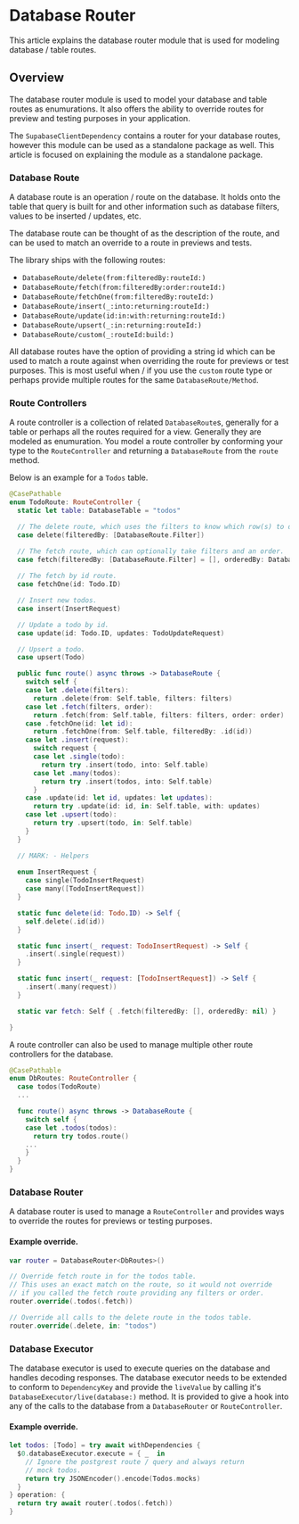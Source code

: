 # Database Router

This article explains the database router module that is used for modeling database / table
routes.

## Overview

The database router module is used to model your database and table routes as enumurations.
It also offers the ability to override routes for preview and testing purposes in your application.

The ``SupabaseClientDependency`` contains a router for your database routes, however this module can
be used as a standalone package as well.  This article is focused on explaining the module as a 
standalone package.

### Database Route

A database route is an operation / route on the database.  It holds onto the table that query
is built for and other information such as database filters, values to be inserted / updates,
etc.

The database route can be thought of as the description of the route, and can be used to match
an override to a route in previews and tests.

The library ships with the following routes:
- ``DatabaseRoute/delete(from:filteredBy:routeId:)``
- ``DatabaseRoute/fetch(from:filteredBy:order:routeId:)``
- ``DatabaseRoute/fetchOne(from:filteredBy:routeId:)``
- ``DatabaseRoute/insert(_:into:returning:routeId:)``
- ``DatabaseRoute/update(id:in:with:returning:routeId:)``
- ``DatabaseRoute/upsert(_:in:returning:routeId:)``
- ``DatabaseRoute/custom(_:routeId:build:)``

All database routes have the option of providing a string id which can be used to match a route
against when overriding the route for previews or test purposes.  This is most useful when / if
you use the `custom` route type or perhaps provide multiple routes for the same ``DatabaseRoute/Method``.

### Route Controllers

A route controller is a collection of related ``DatabaseRoute``s, generally for a table or perhaps all the routes
required for a view.  Generally they are modeled as enumuration.  You model a route controller by conforming
your type to the ``RouteController`` and returning a ``DatabaseRoute`` from
the `route` method.

Below is an example for a `Todos` table.

```swift
@CasePathable
enum TodoRoute: RouteController {
  static let table: DatabaseTable = "todos"

  // The delete route, which uses the filters to know which row(s) to delete.
  case delete(filteredBy: [DatabaseRoute.Filter])

  // The fetch route, which can optionally take filters and an order.
  case fetch(filteredBy: [DatabaseRoute.Filter] = [], orderedBy: DatabaseRoute.Order?)
  
  // The fetch by id route.
  case fetchOne(id: Todo.ID)

  // Insert new todos.
  case insert(InsertRequest)

  // Update a todo by id.
  case update(id: Todo.ID, updates: TodoUpdateRequest)

  // Upsert a todo.
  case upsert(Todo)

  public func route() async throws -> DatabaseRoute {
    switch self {
    case let .delete(filters):
      return .delete(from: Self.table, filters: filters)
    case let .fetch(filters, order):
      return .fetch(from: Self.table, filters: filters, order: order)
    case .fetchOne(id: let id):
      return .fetchOne(from: Self.table, filteredBy: .id(id))
    case let .insert(request):
      switch request {
      case let .single(todo):
        return try .insert(todo, into: Self.table)
      case let .many(todos):
        return try .insert(todos, into: Self.table)
      }
    case .update(id: let id, updates: let updates):
      return try .update(id: id, in: Self.table, with: updates)
    case let .upsert(todo):
      return try .upsert(todo, in: Self.table)
    }
  }

  // MARK: - Helpers
  
  enum InsertRequest {
    case single(TodoInsertRequest)
    case many([TodoInsertRequest])
  }

  static func delete(id: Todo.ID) -> Self {
    self.delete(.id(id))
  }

  static func insert(_ request: TodoInsertRequest) -> Self {
    .insert(.single(request))
  }

  static func insert(_ request: [TodoInsertRequest]) -> Self {
    .insert(.many(request))
  }

  static var fetch: Self { .fetch(filteredBy: [], orderedBy: nil) }

}

```

A route controller can also be used to manage multiple other route controllers for the database.

```swift
@CasePathable
enum DbRoutes: RouteController {
  case todos(TodoRoute)
  ...

  func route() async throws -> DatabaseRoute {
    switch self {
    case let .todos(todos):
      return try todos.route()
    ...
    }
  }
}
```

### Database Router

A database router is used to manage a ``RouteController`` and provides ways to override
the routes for previews or testing purposes.

#### Example override.

```swift
var router = DatabaseRouter<DbRoutes>()

// Override fetch route in for the todos table.
// This uses an exact match on the route, so it would not override
// if you called the fetch route providing any filters or order.
router.override(.todos(.fetch))

// Override all calls to the delete route in the todos table.
router.override(.delete, in: "todos")

```

### Database Executor

The database executor is used to execute queries on the database and handles decoding
responses.  The database executor needs to be extended to conform to `DependencyKey` and
provide the `liveValue` by calling it's ``DatabaseExecutor/live(database:)`` method.  It
is provided to give a hook into any of the calls to the database from a ``DatabaseRouter``
or ``RouteController``.

#### Example override.

```swift
let todos: [Todo] = try await withDependencies {
  $0.databaseExecutor.execute = { _  in 
    // Ignore the postgrest route / query and always return
    // mock todos.
    return try JSONEncoder().encode(Todos.mocks)
  }
} operation: {
  return try await router(.todos(.fetch))
}
```
